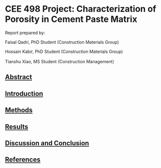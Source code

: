 # CEE 498 Project: Characterization of Porosity in Cement Paste Matrix


Report prepared by:



Faisal Qadri, PhD Student (Construction Materials Group)

Hossain Kabir, PhD Student (Construction Materials Group)

Tianshu Xiao, MS Student (Construction Management）


## [Abstract](Abstract.md)

## [Introduction](Introduction.md)

## [Methods](Methods.md)

## [Results](Results.md)

## [Discussion and Conclusion](Discussion.md)

## [References](References.md)
